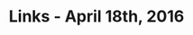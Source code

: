 ---
title: Links - April 18th, 2016
layout: links
category: links
articles:
  - title: "How Burrowing Owls Lead To Vomiting Anarchists (Or SF’s Housing Crisis Explained)"
    author: Kim Mai Cutler
    source: TechCrunch
    url: http://techcrunch.com/2014/04/14/sf-housing/
    note: A deep dive into the history (and disaster) of the San Francisco housing crisis.
    tags:
      - San Francisco
      - History
      - Politics
  - title: "In Cramped and Costly Bay Area, Cries to Build, Baby, Build"
    author: Conor Dougherty
    source: New York Times
    url: http://mobile.nytimes.com/2016/04/17/business/economy/san-francisco-housing-tech-boom-sf-barf.html
    note: "Politicians in the San Francisco Bay Area are getting pulled in every direction, this NYT article tries to explain some of the complexities involved. In a strange coincidence, this article came out roughly a week after I read Kim-Mai's article, linked above."
    tags:
      - San Francisco
      - History
      - Politics
  - title: School Is To Submit
    author: Overcoming Bias
    source: Robin Hanson
    url: http://www.overcomingbias.com/2016/04/school-is-to-submit.html
    tags:
      - Education
  - title: Machine Learning Meets Economics
    author: Nicolas Kruchten
    source: Datacratic MLDB
    url: http://blog.mldb.ai/blog/posts/2016/01/ml-meets-economics/
    tags:
      - Economics
      - Business
      - Machine Learning
  - title: "Growing a Nation Won't Always Grow Its Economy"
    author: Noah Smith
    source: Bloomberg View
    url: http://www.bloombergview.com/articles/2016-04-08/growing-a-nation-won-t-always-grow-its-economy
    note: When I tweeted at him asking for resources to understand the math behind this research, Noah recommended reading <a href="http://econweb.tamu.edu/tgronberg/pdf/Econ604.lecturenotes.Tiebout%20Models.pdf">this pdf</a>. To be honest, I haven't had time for it yet.
    tags:
      - Economics
      - History
      - Politics
  - title: "Domino's: Pizza and Payments"
    author: Paul Price
    url: http://www.ifc0nfig.com/dominos-pizza-and-payments/
    tags:
      - Programming
      - Web
  - title: The Sacrificial Pancake
    author: Neal Sales-Griffin
    url: https://medium.com/@nealsales/the-sacrificial-pancake-8f82d7d7073e
    note: A great analogy that prompts us to get started, knowing that, most likely, we'll fail at first.
    tags:
      - Startups
      - Management
  - title: Cellmates
    source: Radiolab (Podcast)
    url: http://www.radiolab.org/story/cellmates/
    note: Recommended mostly for its first half, which talks about <a href="http://www.amazon.com/The-Vital-Question-Evolution-Origins/dp/0393088812">energy, evolution, and the origins of complex life.</a> Another book to add to the list.
    tags:
      - Podcast
      - Biology
      - Science
  - title: Richard Jones on Transhumanism
    source: EconTalk (Podcast)
    url: http://www.econtalk.org/archives/2016/04/richard_jones_o.html
    tags:
      - Economics
---